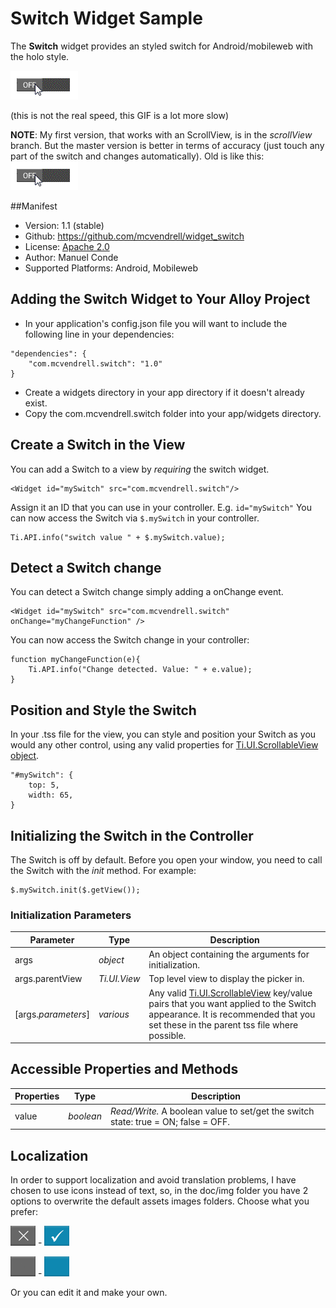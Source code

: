 # Switch Widget Sample

The **Switch** widget provides an styled switch for Android/mobileweb with the holo style.

![Animation example](com.mcvendrell.switch/docs/img/switch.gif)

(this is not the real speed, this GIF is a lot more slow)

**NOTE**: My first version, that works with an ScrollView, is in the *scrollView* branch. But the master version is better in terms of accuracy (just touch any part of the switch and changes automatically). Old is like this:
![Old Animation example](com.mcvendrell.switch/docs/img/switchOld.gif)

##Manifest
* Version: 1.1 (stable)
* Github: https://github.com/mcvendrell/widget_switch
* License: [Apache 2.0](http://www.apache.org/licenses/LICENSE-2.0.html)
* Author: Manuel Conde
* Supported Platforms: Android, Mobileweb

## Adding the Switch Widget to Your Alloy Project

* In your application's config.json file you will want to include the following line in your dependencies:

```
"dependencies": {
    "com.mcvendrell.switch": "1.0"
}
```

*  Create a widgets directory in your app directory if it doesn't already exist.
*  Copy the com.mcvendrell.switch folder into your app/widgets directory. 

## Create a Switch in the View
You can add a Switch to a view by *requiring* the switch widget. 

	<Widget id="mySwitch" src="com.mcvendrell.switch"/>

Assign it an ID that you can use in your controller. E.g. `id="mySwitch"` You can now access the Switch via `$.mySwitch` in your controller.

```
Ti.API.info("switch value " + $.mySwitch.value);
```

## Detect a Switch change
You can detect a Switch change simply adding a onChange event. 

	<Widget id="mySwitch" src="com.mcvendrell.switch" onChange="myChangeFunction" />

You can now access the Switch change in your controller:

```
function myChangeFunction(e){
    Ti.API.info("Change detected. Value: " + e.value);
}
```

## Position and Style the Switch
In your .tss file for the view, you can style and position your Switch as you would any other control, using any valid properties for [Ti.UI.ScrollableView object](http://docs.appcelerator.com/titanium/latest/#!/api/Titanium.UI.ScrollableView).

```
"#mySwitch": {
    top: 5, 
    width: 65, 
}
```

## Initializing the Switch in the Controller

The Switch is off by default. Before you open your window, you need to call the Switch with the *init* method. For example:

```
$.mySwitch.init($.getView());
```
### Initialization Parameters

| Parameter | Type | Description |
| --------- | ---- | ----------- |
| args | *object* | An object containing the arguments for initialization. |
| args.parentView | *Ti.UI.View* | Top level view to display the picker in. |
| [args.*parameters*] | *various* | Any valid [Ti.UI.ScrollableView](http://docs.appcelerator.com/titanium/latest/#!/api/Titanium.UI.ScrollableView) key/value pairs that you want applied to the Switch appearance. It is recommended that you set these in the parent tss file where possible. |

## Accessible Properties and Methods
| Properties | Type | Description |
| ---------- | ---- | ----------- |
| value | *boolean* | *Read/Write.* A boolean value to set/get the switch state: true = ON; false = OFF. |

## Localization
In order to support localization and avoid translation problems, I have chosen to use icons instead of text, so, in the doc/img folder you have 2 options to overwrite the default assets images folders. Choose what you prefer:

![My choice](com.mcvendrell.switch/docs/img/off.png) - ![](com.mcvendrell.switch/docs/img/on.png)

![Option 2](com.mcvendrell.switch/docs/img/off_plain.png) - ![](com.mcvendrell.switch/docs/img/on_plain.png)

Or you can edit it and make your own.
